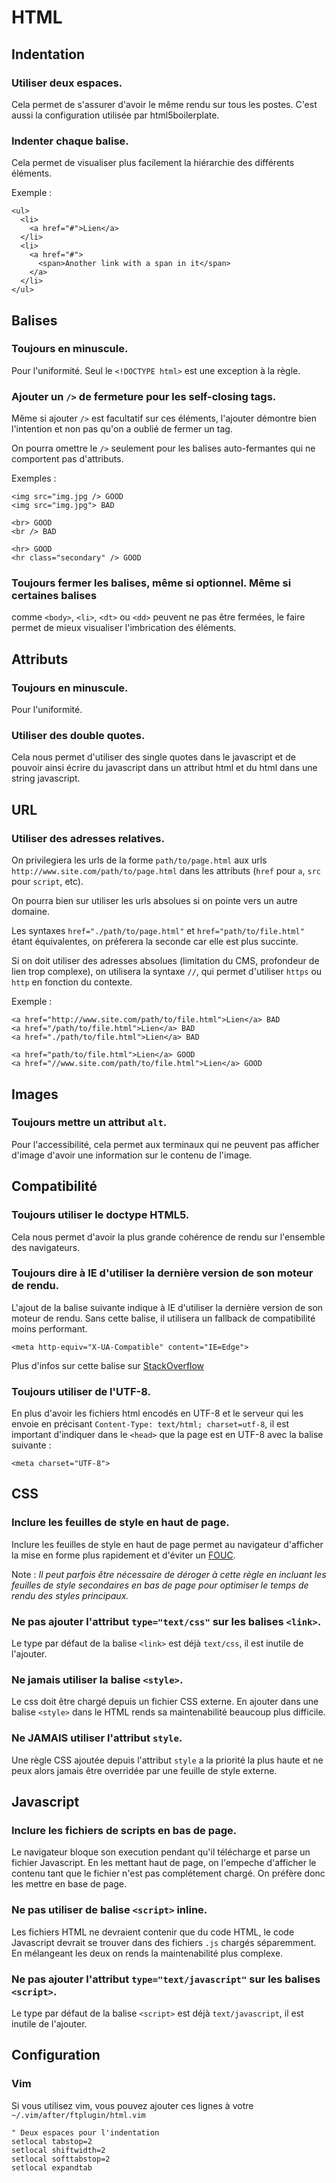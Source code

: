 # HTML

## Indentation

### Utiliser deux espaces.
Cela permet de s'assurer d'avoir le même rendu sur tous les postes. C'est aussi
la configuration utilisée par html5boilerplate.

### Indenter chaque balise.
Cela permet de visualiser plus facilement la hiérarchie des différents
éléments.

Exemple :

    <ul>
      <li>
        <a href="#">Lien</a>
      </li>
      <li>
        <a href="#">
          <span>Another link with a span in it</span>
        </a>
      </li>
    </ul>

## Balises

### Toujours en minuscule.
Pour l'uniformité. Seul le `<!DOCTYPE html>` est une exception à la règle.

### Ajouter un `/>` de fermeture pour les self-closing tags.
Même si ajouter `/>` est facultatif sur ces éléments, l'ajouter démontre bien
l'intention et non pas qu'on a oublié de fermer un tag.

On pourra omettre le `/>` seulement pour les balises auto-fermantes qui ne
comportent pas d'attributs.

Exemples :

    <img src="img.jpg /> GOOD
    <img src="img.jpg"> BAD

    <br> GOOD
    <br /> BAD

    <hr> GOOD
    <hr class="secondary" /> GOOD

### Toujours fermer les balises, même si optionnel.  Même si certaines balises
comme `<body>`, `<li>`, `<dt>` ou `<dd>` peuvent ne pas être fermées, le faire
permet de mieux visualiser l'imbrication des éléments.

## Attributs

### Toujours en minuscule.
Pour l'uniformité.

### Utiliser des double quotes.
Cela nous permet d'utiliser des single quotes dans le javascript et de pouvoir
ainsi écrire du javascript dans un attribut html et du html dans une string
javascript.

## URL

### Utiliser des adresses relatives.
On privilegiera les urls de la forme `path/to/page.html` aux urls
`http://www.site.com/path/to/page.html` dans les attributs (`href` pour `a`,
`src` pour `script`, etc).

On pourra bien sur utiliser les urls absolues si on pointe vers un autre domaine.

Les syntaxes `href="./path/to/page.html"` et `href="path/to/file.html"` étant
équivalentes, on préferera la seconde car elle est plus succinte.

Si on doit utiliser des adresses absolues (limitation du CMS, profondeur de
lien trop complexe), on utilisera la syntaxe `//`, qui permet d'utiliser
`https` ou `http` en fonction du contexte.

Exemple :

    <a href="http://www.site.com/path/to/file.html">Lien</a> BAD
    <a href="/path/to/file.html">Lien</a> BAD
    <a href="./path/to/file.html">Lien</a> BAD

    <a href="path/to/file.html">Lien</a> GOOD
    <a href="//www.site.com/path/to/file.html">Lien</a> GOOD

## Images

### Toujours mettre un attribut `alt`.
Pour l'accessibilité, cela permet aux terminaux qui ne peuvent pas afficher
d'image d'avoir une information sur le contenu de l'image.

## Compatibilité

### Toujours utiliser le doctype HTML5.
Cela nous permet d'avoir la plus grande cohérence de rendu sur l'ensemble des
navigateurs.

### Toujours dire à IE d'utiliser la dernière version de son moteur de rendu.
L'ajout de la balise suivante indique à IE d'utiliser la dernière version de
son moteur de rendu. Sans cette balise, il utilisera un fallback de
compatibilité moins performant.

    <meta http-equiv="X-UA-Compatible" content="IE=Edge">

Plus d'infos sur cette balise sur
[StackOverflow](http://stackoverflow.com/questions/6771258/whats-the-difference-if-meta-http-equiv-x-ua-compatible-content-ie-edge-e)

### Toujours utiliser de l'UTF-8.
En plus d'avoir les fichiers html encodés en UTF-8 et le serveur qui les envoie
en précisant `Content-Type: text/html; charset=utf-8`, il est important
d'indiquer dans le `<head>` que la page est en UTF-8 avec la balise suivante :

    <meta charset="UTF-8">

## CSS

### Inclure les feuilles de style en haut de page.
Inclure les feuilles de style en haut de page permet au navigateur d'afficher
la mise en forme plus rapidement et d'éviter un
[FOUC](http://fr.wikipedia.org/wiki/FOUC).

Note : _Il peut parfois être nécessaire de déroger à cette règle en incluant les
feuilles de style secondaires en bas de page pour optimiser le temps de rendu
des styles principaux._

### Ne pas ajouter l'attribut `type="text/css"` sur les balises `<link>`.
Le type par défaut de la balise `<link>` est déjà `text/css`, il est inutile de
l'ajouter.

### Ne jamais utiliser la balise `<style>`.
Le css doit être chargé depuis un fichier CSS externe. En ajouter dans une
balise `<style>` dans le HTML rends sa maintenabilité beaucoup plus difficile.

### Ne JAMAIS utiliser l'attribut `style`.
Une règle CSS ajoutée depuis l'attribut `style` a la priorité la plus haute et
ne peux alors jamais être overridée par une feuille de style externe.

## Javascript

### Inclure les fichiers de scripts en bas de page.
Le navigateur bloque son execution pendant qu'il télécharge et parse un fichier
Javascript. En les mettant haut de page, on l'empeche d'afficher le contenu
tant que le fichier n'est pas complétement chargé. On préfère donc les mettre
en base de page.

### Ne pas utiliser de balise `<script>` inline.
Les fichiers HTML ne devraient contenir que du code HTML, le code Javascript
devrait se trouver dans des fichiers `.js` chargés séparemment. En mélangeant
les deux on rends la maintenabilité plus complexe.

### Ne pas ajouter l'attribut `type="text/javascript"` sur les balises `<script>`.
Le type par défaut de la balise `<script>` est déjà `text/javascript`, il est
inutile de l'ajouter.

## Configuration

### Vim
Si vous utilisez vim, vous pouvez ajouter ces lignes à votre `~/.vim/after/ftplugin/html.vim`

    " Deux espaces pour l'indentation
    setlocal tabstop=2
    setlocal shiftwidth=2
    setlocal softtabstop=2
    setlocal expandtab
